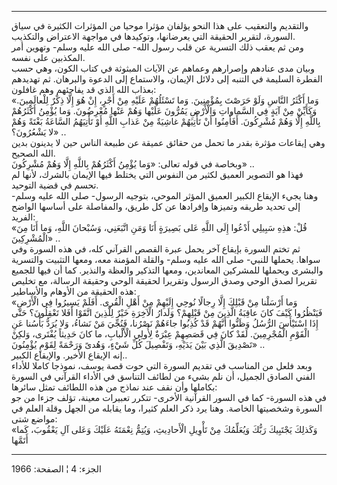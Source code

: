 ------------------------------------------------------------------------

والتقديم والتعقيب على هذا النحو يؤلفان مؤثرا موحيا من المؤثرات الكثيرة
في سياق السورة، لتقرير الحقيقة التي يعرضانها، وتوكيدها في مواجهة
الاعتراض والتكذيب.  
ومن ثم يعقب ذلك التسرية عن قلب رسول الله- صلى الله عليه وسلم- وتهوين أمر
المكذبين على نفسه.  
وبيان مدى عنادهم وإصرارهم وعماهم عن الآيات المبثوثة في كتاب الكون، وهي
حسب الفطرة السليمة في التنبه إلى دلائل الإيمان، والاستماع إلى الدعوة
والبرهان. ثم تهديدهم بعذاب الله الذي قد يفاجئهم وهم غافلون:  
«وَما أَكْثَرُ النَّاسِ وَلَوْ حَرَصْتَ بِمُؤْمِنِينَ. وَما تَسْئَلُهُمْ عَلَيْهِ مِنْ أَجْرٍ، إِنْ هُوَ إِلَّا ذِكْرٌ
لِلْعالَمِينَ. وَكَأَيِّنْ مِنْ آيَةٍ فِي السَّماواتِ وَالْأَرْضِ يَمُرُّونَ عَلَيْها وَهُمْ عَنْها مُعْرِضُونَ.
وَما يُؤْمِنُ أَكْثَرُهُمْ بِاللَّهِ إِلَّا وَهُمْ مُشْرِكُونَ. أَفَأَمِنُوا أَنْ تَأْتِيَهُمْ غاشِيَةٌ مِنْ عَذابِ
اللَّهِ أَوْ تَأْتِيَهُمُ السَّاعَةُ بَغْتَةً وَهُمْ لا يَشْعُرُونَ؟» ..  
وهي إيقاعات مؤثرة بقدر ما تحمل من حقائق عميقة عن طبيعة الناس حين لا
يدينون بدين الله الصحيح.  
وبخاصة في قوله تعالى: «وَما يُؤْمِنُ أَكْثَرُهُمْ بِاللَّهِ إِلَّا وَهُمْ مُشْرِكُونَ» ..  
فهذا هو التصوير العميق لكثير من النفوس التي يختلط فيها الإيمان بالشرك،
لأنها لم تحسم في قضية التوحيد.  
وهنا يجيء الإيقاع الكبير العميق المؤثر الموحي، بتوجيه الرسول- صلى الله
عليه وسلم- إلى تحديد طريقه وتميزها وإفرادها عن كل طريق، والمفاصلة على
أساسها الواضح الفريد:  
«قُلْ: هذِهِ سَبِيلِي أَدْعُوا إِلَى اللَّهِ عَلى بَصِيرَةٍ أَنَا وَمَنِ اتَّبَعَنِي، وَسُبْحانَ اللَّهِ، وَما
أَنَا مِنَ الْمُشْرِكِينَ» ..  
ثم تختم السورة بإيقاع آخر يحمل عبرة القصص القرآني كله، في هذه السورة وفي
سواها. يحملها للنبي- صلى الله عليه وسلم- والقلة المؤمنة معه، ومعها
التثبيت والتسرية والبشرى ويحملها للمشركين المعاندين، ومعها التذكير
والعظة والنذير. كما أن فيها للجميع تقريرا لصدق الوحي وصدق الرسول وتقريرا
لحقيقة الوحي وحقيقة الرسالة، مع تخليص هذه الحقيقة من الأوهام
والأساطير:  
«وَما أَرْسَلْنا مِنْ قَبْلِكَ إِلَّا رِجالًا نُوحِي إِلَيْهِمْ مِنْ أَهْلِ الْقُرى. أَفَلَمْ يَسِيرُوا فِي
الْأَرْضِ فَيَنْظُرُوا كَيْفَ كانَ عاقِبَةُ الَّذِينَ مِنْ قَبْلِهِمْ؟ وَلَدارُ الْآخِرَةِ خَيْرٌ لِلَّذِينَ اتَّقَوْا
أَفَلا تَعْقِلُونَ؟ حَتَّى إِذَا اسْتَيْأَسَ الرُّسُلُ وَظَنُّوا أَنَّهُمْ قَدْ كُذِبُوا جاءَهُمْ نَصْرُنا، فَنُجِّيَ
مَنْ نَشاءُ، وَلا يُرَدُّ بَأْسُنا عَنِ الْقَوْمِ الْمُجْرِمِينَ. لَقَدْ كانَ فِي قَصَصِهِمْ عِبْرَةٌ لِأُولِي
الْأَلْبابِ، ما كانَ حَدِيثاً يُفْتَرى، وَلكِنْ تَصْدِيقَ الَّذِي بَيْنَ يَدَيْهِ، وَتَفْصِيلَ كُلِّ شَيْءٍ،
وَهُدىً وَرَحْمَةً لِقَوْمٍ يُؤْمِنُونَ» ..  
إنه الإيقاع الأخير. والإيقاع الكبير..  
وبعد فلعل من المناسب في تقديم السورة التي حوت قصة يوسف، نموذجا كاملا
للأداء الفني الصادق الجميل، أن نلم بشيء من لطائف التناسق في الأداء
القرآني في السورة بكاملها وأن نقف عند نماذج من هذه اللطائف تمثل
سائرها:  
في هذه السورة- كما في السور القرآنية الأخرى- تتكرر تعبيرات معينة، تؤلف
جزءا من جو السورة وشخصيتها الخاصة. وهنا يرد ذكر العلم كثيرا، وما يقابله
من الجهل وقلة العلم في مواضع شتى:  
«وَكَذلِكَ يَجْتَبِيكَ رَبُّكَ وَيُعَلِّمُكَ مِنْ تَأْوِيلِ الْأَحادِيثِ، وَيُتِمُّ نِعْمَتَهُ عَلَيْكَ وَعَلى آلِ
يَعْقُوبَ، كَما أَتَمَّها

------------------------------------------------------------------------

الجزء: 4 ¦ الصفحة: 1966
